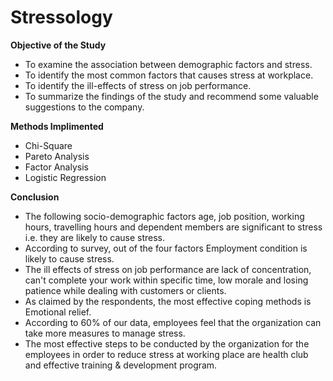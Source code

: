 # Stressology

**Objective of the Study**

- To examine the association between demographic factors and stress.
- To identify the most common factors that causes stress at workplace.
- To identify the ill-effects of stress on job performance.
- To summarize the findings of the study and recommend some valuable suggestions to the company.

**Methods Implimented**
- Chi-Square
- Pareto Analysis
- Factor Analysis
- Logistic Regression

**Conclusion**
 
- The following socio-demographic factors age, job position, working hours, travelling hours and dependent members are significant to stress i.e. they are likely to cause stress.  
- According to survey, out of the four factors Employment condition is likely to cause stress.
- The ill effects of stress on job performance are lack of concentration, can't complete your work within specific time, low morale and losing patience while dealing with customers or clients.
- As claimed by the respondents, the most effective coping methods is Emotional relief. 
- According to 60% of our data, employees feel that the organization can take more measures to manage stress.
- The most effective steps to be conducted by the organization for the employees in order to reduce stress at working place are health club and effective training & development program.


  
